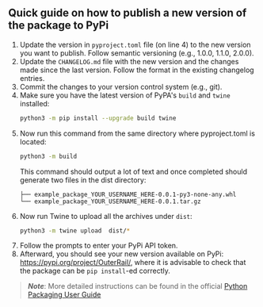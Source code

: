 ## Quick guide on how to publish a new version of the package to PyPi

1. Update the version in `pyproject.toml` file (on line 4) to the new version you want to publish.
   Follow semantic versioning (e.g., 1.0.0, 1.1.0, 2.0.0).
2. Update the `CHANGELOG.md` file with the new version and the changes made since the last version.
   Follow the format in the existing changelog entries.
3. Commit the changes to your version control system (e.g., git).
4. Make sure you have the latest version of PyPA's `build` and `twine` installed:
   ```sh
   python3 -m pip install --upgrade build twine
   ```
5. Now run this command from the same directory where pyproject.toml is located:
    ```sh
   python3 -m build
   ```
   This command should output a lot of text and once completed should generate two files in the dist directory:
   ```dist/
   ├── example_package_YOUR_USERNAME_HERE-0.0.1-py3-none-any.whl
   └── example_package_YOUR_USERNAME_HERE-0.0.1.tar.gz
   ```
6. Now run Twine to upload all the archives under ```dist```:
   ```sh
   python3 -m twine upload  dist/*
   ```
7. Follow the prompts to enter your PyPi API token.
8. Afterward, you should see your new version available on PyPi: https://pypi.org/project/OuterRail/, 
   where it is advisable to check that the package can be ```pip install```-ed correctly.

> **_Note_**: More detailed instructions can be found in the official 
> [Python Packaging User Guide](https://packaging.python.org/en/latest/tutorials/packaging-projects/)
